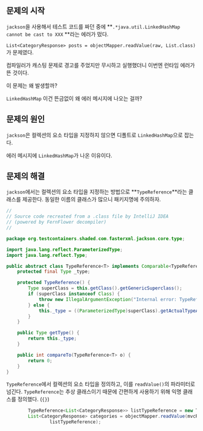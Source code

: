 ## 문제의 시작

`jackson`을 사용해서 테스트 코드를 짜던 중에 **`.*java.util.LinkedHashMap cannot be cast to XXX` **라는 에러가 떴다.

`List<CategoryResponse> posts = objectMapper.readValue(raw, List.class)`가 문제였다.

컴파일러가 캐스팅 문제로 경고를 주었지만 무시하고 실행했더니 이번엔 런타임 에러가 뜬 것이다.

이 문제는 왜 발생할까?

`LinkedHashMap` 이건 뜬금없이 왜 에러 메시지에 나오는 걸까?

## 문제의 원인

`jackson`은 컬렉션의 요소 타입을 지정하지 않으면 디폴트로 `LinkedHashMap`으로 잡는다.

에러 메시지에 `LinkedHashMap`가 나온 이유이다.


## 문제의 해결

`jackson`에서는 컬렉션의 요소 타입을 지정하는 방법으로 **`TypeReference`**라는 클래스를 제공한다. 
동일한 이름의 클래스가 많으니 패키지명에 주의하자.

```java
//
// Source code recreated from a .class file by IntelliJ IDEA
// (powered by FernFlower decompiler)
//

package org.testcontainers.shaded.com.fasterxml.jackson.core.type;

import java.lang.reflect.ParameterizedType;
import java.lang.reflect.Type;

public abstract class TypeReference<T> implements Comparable<TypeReference<T>> {
    protected final Type _type;

    protected TypeReference() {
        Type superClass = this.getClass().getGenericSuperclass();
        if (superClass instanceof Class) {
            throw new IllegalArgumentException("Internal error: TypeReference constructed without actual type information");
        } else {
            this._type = ((ParameterizedType)superClass).getActualTypeArguments()[0];
        }
    }

    public Type getType() {
        return this._type;
    }

    public int compareTo(TypeReference<T> o) {
        return 0;
    }
}
```

`TypeReference`에서 컬렉션의 요소 타입을 정의하고, 이를 `readValue()`의 파라미터로 넘긴다.
`TypeReference`는 추상 클래스이기 때문에 간편하게 사용하기 위해 익명 클래스를 정의했다. (`{}`)

```java
        TypeReference<List<CategoryResponse>> listTypeReference = new TypeReference<>() {};
        List<CategoryResponse> categories = objectMapper.readValue(mvcResult.getResponse().getContentAsString(),
                listTypeReference);
```

